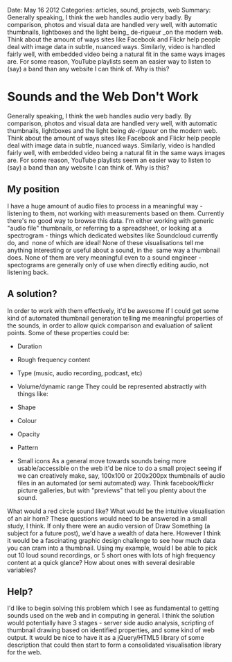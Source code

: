 Date: May 16 2012
Categories: articles, sound, projects, web
Summary: Generally speaking, I think the web handles audio very badly. By comparison, photos and visual data are handled very well, with automatic thumbnails, lightboxes and the light being_ de-rigueur _on the modern web. Think about the amount of ways sites like Facebook and Flickr help people deal with image data in subtle, nuanced ways. Similarly, video is handled fairly well, with embedded video being a natural fit in the same ways images are. For some reason, YouTube playlists seem an easier way to listen to (say) a band than any website I can think of. Why is this?

# Sounds and the Web Don't Work

Generally speaking, I think the web handles audio very badly. By comparison, photos and visual data are handled very well, with automatic thumbnails, lightboxes and the light being _de-rigueur_ on the modern web. Think about the amount of ways sites like Facebook and Flickr help people deal with image data in subtle, nuanced ways. Similarly, video is handled fairly well, with embedded video being a natural fit in the same ways images are. For some reason, YouTube playlists seem an easier way to listen to (say) a band than any website I can think of. Why is this?

## My position

I have a huge amount of audio files to process in a meaningful way - listening to them, not working with measurements based on them. Currently there's no good way to browse this data. I'm either working with generic "audio file" thumbnails, or referring to a spreadsheet, or looking at a spectrogram - things which dedicated websites like Soundcloud currently do, and  none of which are ideal! None of these visualisations tell me anything interesting or useful about a sound, in the  same way a thumbnail does. None of them are very meaningful even to a sound engineer - spectograms are generally only of use when directly editing audio, not listening back.

## A solution?

In order to work with them effectively, it'd be awesome if I could get some kind of automated thumbnail generation telling me meaningful properties of the sounds, in order to allow quick comparison and evaluation of salient points. Some of these properties could be:

*   Duration
*   Rough frequency content
*   Type (music, audio recording, podcast, etc)
*   Volume/dynamic range
They could be represented abstractly with things like:

*   Shape
*   Colour
*   Opacity
*   Pattern
*   Small icons
As a general move towards sounds being more usable/accessible on the web it'd be nice to do a small project seeing if we can creatively make, say, 100x100 or 200x200px thumbnails of audio files in an automated (or semi automated) way. Think facebook/flickr picture galleries, but with "previews" that tell you plenty about the sound.

What would a red circle sound like? What would be the intuitive visualisation of an air horn? These questions would need to be answered in a small study, I think. If only there were an audio version of Draw Something (a subject for a future post), we'd have a wealth of data here. However I think it would be a fascinating graphic design challenge to see how much data you can cram into a thumbnail. Using my example, would I be able to pick out 10 loud sound recordings, or 5 short ones with lots of high frequency content at a quick glance? How about ones with several desirable variables?

## Help?

I'd like to begin solving this problem which I see as fundamental to getting sounds used on the web and in computing in general. I think the solution would potentially have 3 stages - server side audio analysis, scripting of thumbnail drawing based on identified properties, and some kind of web output. It would be nice to have it as a jQuery/HTML5 library of some description that could then start to form a consolidated visualisation library for the web.